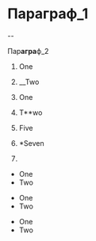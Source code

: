 # Параграф_1
--

Пар**агра**ф_2

1. One
2. __Two

1. One
2. T**wo

5. Five
6. *Seven
7. 

* One
* Two

- One
- Two

+ One
+ Two
